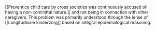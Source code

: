 [[Preventice child care by cross societies was continuously accused of having a non-committal nature.]] and not being in connection with other caregivers. This problem was primarily understood through the lense of [[Longitudinale kinderzorg]] based on integral epidemiological reasoning.